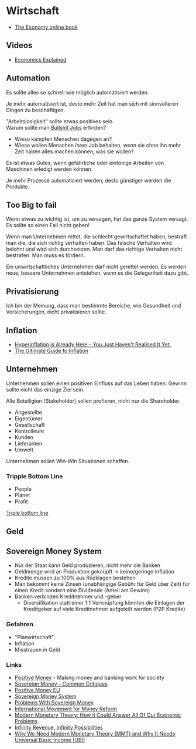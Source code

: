 # Wirtschaft

- [The Economy online book](https://core-econ.org/the-economy/book/text/0-3-contents.html)

## Videos

- [Economics Explained](https://www.youtube.com/user/JitaLounge)

## Automation

Es sollte alles so schnell wie möglich automatisiert werden.

Je mehr automatisiert ist, desto mehr Zeit hat man sich mit sinnvolleren Dingen zu beschäftigen.

"Arbeitslosigkeit" sollte etwas positives sein.  
Warum sollte man [Bullshit Jobs](https://www.goodreads.com/book/show/34466958-bullshit-jobs?ac=1&from_search=true&qid=P0l5XR0L09&rank=2) erfinden?

- Wieso kämpfen Menschen dagegen an?  
- Wieso wollen Menschen ihren Job behalten, wenn sie ohne ihn mehr Zeit haben alles machen können, was sie wollen?

Es ist etwas Gutes, wenn gefährliche oder eintönige Arbeiten von Maschinen erledigt werden können.

Je mehr Prozesse automatisiert werden, desto günstiger werden die Produkte.

## Too Big to fail

Wenn etwas zu wichtig ist, um zu versagen, hat das ganze System versagt. Es sollte so einen Fall nicht geben!

Wenn man Unternehmen rettet, die schlecht gewirtschaftet haben, bestraft man die, die sich richtig verhalten haben.
Das falsche Verhalten wird belohnt und wird sich durchsetzen. Man darf das richtige Verhalten nicht bestrafen. Man muss es fördern.

Ein unwirtschaftliches Unternehmen darf nicht gerettet werden. Es werden neue, bessere Unternehmen entstehen, wenn es die Gelegenheit dazu gibt.

## Privatisierung

Ich bin der Meinung, dass man bestimmte Bereiche, wie Gesundheit und Versicherungen, nicht privatisieren sollte.

## Inflation

- [Hyperinflation is Already Here – You Just Haven't Realised It Yet.](https://www.youtube.com/watch?v=1HmGLV46L60)
- [The Ultimate Guide to Inflation](https://www.lynalden.com/inflation/)

## Unternehmen

Unternehmen sollen einen positiven Einfluss auf das Leben haben. Gewinn sollte nicht das einzige Ziel sein. 

Alle Beteiligten (Stakeholder) sollen profieren, nicht nur die Shareholder.

- Angestellte
- Eigentümer
- Gesellschaft
- Kontrolleure
- Kunden
- Lieferanten
- Umwelt

Unternehmen sollen Win-Win Situationen schaffen.

### Tripple Bottom Line

- People
- Planet
- Profit

[Triple bottom line](https://en.wikipedia.org/wiki/Triple_bottom_line)

## Geld

## Sovereign Money System

- Nur der Staat kann Geld produzieren, nicht mehr die Banken
- Geldmenge wird an Produktion geknüpft -> keine/geringe Inflation
- Kredite müssen zu 100% aus Rücklagen bestehen
- Man bekommt keine Zinsen (unabhängige Gebühr für Geld über Zeit) für einen Kredit sondern eine Dividende (Anteil am Gewinn)
- Banken verbinden Kreditnehmer und -geber
    + Diversifikation statt einer 1:1 Verknüpfung könnten die Einlagen der Kreditgeber auf viele Kreditnehmer aufgeteilt werden (P2P Kredite)

### Gefahren

- "Planwirtschaft"
- Inflation
- Misstrauen in Geld

### Links

- [Positive Money](https://positivemoney.org/) - Making money and banking work for society
- [Sovereign Money – Common Critiques](https://positivemoney.org/our-proposals/sovereign-money-common-critiques/)
- [Positive Money EU](https://www.positivemoney.eu/)
- [Sovereign Money System](https://themoneyquestion.org/sovereign-money-system/)
- [Problems With Sovereign Money](https://www.continentaltelegraph.com/2018/11/problems-with-sovereign-money-mmt-and-the-benefits-of-the-current-system/)
- [International Movement for Money Reform](https://internationalmoneyreform.org/)
- [Modern Monetary Theory: How it Could Answer All Of Our Economic Problems](https://www.youtube.com/watch?v=N8HOWh8HPTo)
- [Infinity Revenue, Infinity Possibilities](https://www.notboring.co/p/infinity-revenue-infinity-possibilities)
- [Why We Need Modern Monetary Theory (MMT) and Why It Needs Universal Basic Income (UBI)](https://vocal.media/theSwamp/why-we-need-modern-monetary-theory-mmt-and-why-it-needs-universal-basic-income-ubi)
